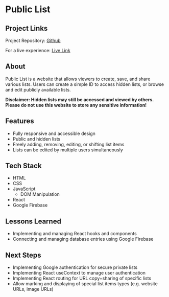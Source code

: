 # Public List
## Project Links
Project Repository: [Github](https://github.com/maxtclaw/public-list)

For a live experience: [Live Link](https://public-list-production.netlify.app/)

## About
Public List is a website that allows viewers to create, save, and share various lists. Users can create a simple ID to access hidden lists, or browse and edit publicly available lists. 

**Disclaimer: Hidden lists may still be accessed and viewed by others. Please do not use this website to store any sensitive information!**

## Features
* Fully responsive and accessible design
* Public and hidden lists
* Freely adding, removing, editing, or shifting list items
* Lists can be edited by multiple users simultaneously

## Tech Stack
* HTML
* CSS
* JavaScript
  * DOM Manipulation
* React
* Google Firebase

## Lessons Learned
* Implementing and managing React hooks and components
* Connecting and managing database entries using Google Firebase 

## Next Steps
* Implementing Google authentication for secure private lists
* Implementing React useContext to manage user authentication
* Implementing React routing for URL copy+sharing of specific lists
* Allow marking and displaying of special list items types (e.g. website URLs, image URLs)
